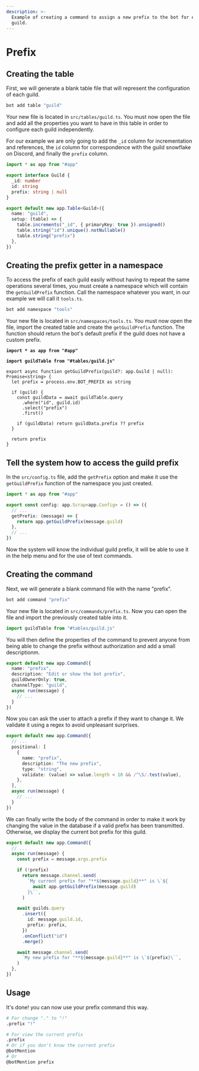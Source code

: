 ```yaml
---
description: >-
  Example of creating a command to assign a new prefix to the bot for each
  guild.
---
```


# Prefix

## Creating the table

First, we will generate a blank table file that will represent the configuration of each guild.

```bash
bot add table "guild"
```

Your new file is located in `src/tables/guild.ts`. You must now open the file and add all the properties you want to have in this table in order to configure each guild independently.&#x20;

For our example we are only going to add the `_id` column for incrementation and references, the `id` column for correspondence with the guild snowflake on Discord, and finally the `prefix` column.

```typescript
import * as app from "#app"

export interface Guild {
  _id: number
  id: string
  prefix: string | null
}

export default new app.Table<Guild>({
  name: "guild",
  setup: (table) => {
    table.increments("_id", { primaryKey: true }).unsigned()
    table.string("id").unique().notNullable()
    table.string("prefix")
  },
})
```

## Creating the prefix getter in a namespace

To access the prefix of each guild easily without having to repeat the same operations several times, you must create a namespace which will contain the `getGuildPrefix` function. Call the namespace whatever you want, in our example we will call it `tools.ts`.

```bash
bot add namespace "tools"
```

Your new file is located in `src/namespaces/tools.ts`. You must now open the file, import the created table and create the `getGuildPrefix` function. The function should return the bot's default prefix if the guild does not have a custom prefix.

<pre class="language-typescript"><code class="lang-typescript"><strong>import * as app from "#app"
</strong><strong>
</strong><strong>import guildTable from "#tables/guild.js"
</strong>
export async function getGuildPrefix(guild?: app.Guild | null): Promise&#x3C;string> {
  let prefix = process.env.BOT_PREFIX as string
  
  if (guild) {
    const guildData = await guildTable.query
      .where("id", guild.id)
      .select("prefix")
      .first()
      
    if (guildData) return guildData.prefix ?? prefix
  }
  
  return prefix
}
</code></pre>

## Tell the system how to access the guild prefix

In the `src/config.ts` file, add the `getPrefix` option and make it use the `getGuildPrefix` function of the namespace you just created.

```typescript
import * as app from "#app"

export const config: app.Scrap<app.Config> = () => ({
  // ...
  getPrefix: (message) => {
    return app.getGuildPrefix(message.guild)
  },
  // ...
})
```

Now the system will know the individual guild prefix, it will be able to use it in the help menu and for the use of text commands.

## Creating the command

Next, we will generate a blank command file with the name "prefix".

```bash
bot add command "prefix"
```

Your new file is located in `src/commands/prefix.ts`. Now you can open the file and import the previously created table into it.

```typescript
import guildTable from "#tables/guild.js"
```

You will then define the properties of the command to prevent anyone from being able to change the prefix without authorization and add a small descriptionm.

```typescript
export default new app.Command({
  name: "prefix",
  description: "Edit or show the bot prefix",
  guildOwnerOnly: true,
  channelType: "guild",
  async run(message) {
    // ...
  }
})
```

Now you can ask the user to attach a prefix if they want to change it. We validate it using a regex to avoid unpleasant surprises.

```typescript
export default new app.Command({
  // ...
  positional: [
    {
      name: "prefix",
      description: "The new prefix",
      type: "string",
      validate: (value) => value.length < 10 && /^\S/.test(value),
    },
  ],
  async run(message) {
    // ...
  }
})
```

We can finally write the body of the command in order to make it work by changing the value in the database if a valid prefix has been transmitted. Otherwise, we display the current bot prefix for this guild.

```typescript
export default new app.Command({
  // ...
  async run(message) {
    const prefix = message.args.prefix

    if (!prefix)
      return message.channel.send(
        `My current prefix for "**${message.guild}**" is \`${
          await app.getGuildPrefix(message.guild)
        }\``,
      )

    await guilds.query
      .insert({
        id: message.guild.id,
        prefix: prefix,
      })
      .onConflict("id")
      .merge()

    await message.channel.send(
      `My new prefix for "**${message.guild}**" is \`${prefix}\``,
    )
  },
})
```

## Usage

It's done! you can now use your prefix command this way.

```bash
# For change "." to "!"
.prefix "!"

# For view the current prefix
.prefix
# Or if you don't know the current prefix
@botMention
# Or
@botMention prefix
```
